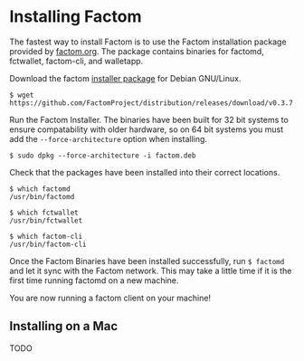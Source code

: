 Installing Factom
===
The fastest way to install Factom is to use the Factom installation package provided by [factom.org](http://factom.org). The package contains binaries for factomd, fctwallet, factom-cli, and walletapp.

Download the factom [installer package](https://github.com/FactomProject/distribution/releases/download/v0.3.7.0/factom.deb) for Debian GNU/Linux.

	$ wget https://github.com/FactomProject/distribution/releases/download/v0.3.7.0/factom.deb

Run the Factom Installer. The binaries have been built for 32 bit systems to ensure compatability with older hardware, so on 64 bit systems you must add the ``--force-architecture`` option when installing.

	$ sudo dpkg --force-architecture -i factom.deb

Check that the packages have been installed into their correct locations.

	$ which factomd
	/usr/bin/factomd
	
	$ which fctwallet
	/usr/bin/fctwallet
	
	$ which factom-cli
	/usr/bin/factom-cli

Once the Factom Binaries have been installed successfully, run ``$ factomd`` and let it sync with the Factom network. This may take a little time if it is the first time running factomd on a new machine.

You are now running a factom client on your machine!

Installing on a Mac
---
TODO
